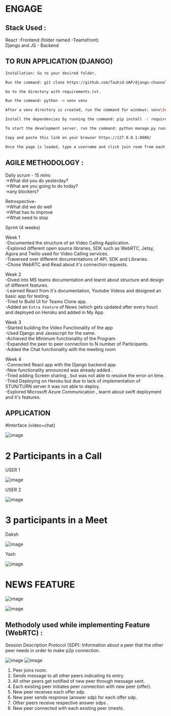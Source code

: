 # ENGAGE

## Stack Used :
React -Frontend (folder named -Teamsfront)\
Django and JS - Backend
 
## TO RUN APPLICATION (DJANGO)
```bash
Installation: Go to your desired folder.

Run the command: git clone https://github.com/Tauhid-UAP/django-channels-webrtc.git

Go to the directory with requirements.txt.

Run the command: python -m venv venv

After a venv directory is created, run the command for windows: venv\Scripts\activate.bat run the command for Unix or MacOS: source venv/bin/activate

Install the dependencies by running the command: pip install -r requirements.txt

To start the development server, run the command: python manage.py runserver

Copy and paste this link on your browser https://127.0.0.1:8000/

Once the page is loaded, type a username and click join room from each device. Be sure to use different usernames for now.
```


## AGILE METHODOLOGY :

Daily scrum - 15 mins\
->What did you do yesterday?\
->What are you going to do today?\
->any blockers?

Retrospective-\
->What did we do well\
->What has to improve\
->What need to stop

Sprint (4 weeks)

Week 1\
-Documented the structure of an Video Calling Application.\
-Explored different open source libraries, SDK such as WebRTC, Jetsy, Agora and Twilio used for Video Calling services.\
-Traversed over different documentations of API, SDK and Libraries.\
-Chose WebRTC and Read about it's connection requests.

Week 2\
-Dived into MS teams documentation and learnt about structure and design of different features.\
-Learned React from it's documentation, Youtube Videos and designed an basic app for testing.\
-Tried to Build UI for Teams Clone app.\
-Added an ``Extra Feature`` of News (which gets updated after every hour) and deployed on Heroku and added in My App.

Week 3\
-Started building the Video Functionality of the app\
-Used Django and Javascript for the same.\
-Achieved the Minimum functionality of the Program.\
-Expanded the peer to peer connection to N number of Participants.\
-Added the Chat functionality with the meeting room

Week 4\
-Connected React app with the Django backend app.\
-New functionality announced was already added .\
-Tried adding Screen sharing , but was not able to resolve the error on time.\
-Tried Deploying on Heroku but due to lack of implementation of STUN/TURN server it was not able to deploy.\
-Explored Microsoft Azure Communication , learnt about swift deployment and it's features.


## APPLICATION
#Interface (video+chat)

![image](https://user-images.githubusercontent.com/61489137/125316563-dcbc8600-e355-11eb-995c-807af92deee5.png)

# 2 Participants in a Call

USER 1

![image](https://user-images.githubusercontent.com/61489137/125318089-29549100-e357-11eb-9fc6-f9bc9b8c509c.png)

USER 2

![image](https://user-images.githubusercontent.com/61489137/125318357-6456c480-e357-11eb-9ec2-cca4751ed3cf.png)


# 3 participants in a Meet 

Daksh

![image](https://user-images.githubusercontent.com/61489137/125317738-dd095100-e356-11eb-90aa-86e6c77f0841.png)


Yash

![image](https://user-images.githubusercontent.com/61489137/125317219-73894280-e356-11eb-8a20-d665bbd04860.png)


# NEWS FEATURE
![image](https://user-images.githubusercontent.com/61489137/125207593-cefdf680-e2aa-11eb-8755-3759329c74f4.png)

![image](https://user-images.githubusercontent.com/61489137/125318490-82bcc000-e357-11eb-8c41-0b0ad998c54a.png)


## Methodoly used while implementing Feature (WebRTC) :

Session Description Protocol (SDP): Information about a peer that the other peer needs in order to make p2p connection.

![image](https://user-images.githubusercontent.com/61489137/125315246-8bf85d80-e354-11eb-8692-54b29bcd8407.png)
![image](https://user-images.githubusercontent.com/61489137/125315316-9f0b2d80-e354-11eb-8016-49c50e178df9.png)


1. Peer joins room.
2. Sends message to all other peers indicating its entry.
3. All other peers get notified of new peer through message sent.
4. Each existing peer initiates peer connection with new peer (offer).
5. New peer receives each offer sdp.
6. New peer sends response (answer sdp) for each offer sdp.
7. Other peers receive respective answer sdps .
8. New peer connected with each existing peer (mesh).

